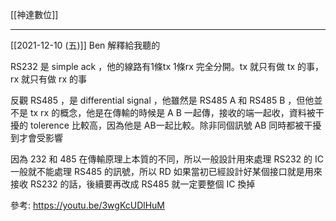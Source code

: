 [[神達數位]]

---


[[2021-12-10 (五)]]
Ben 解釋給我聽的

RS232 是 simple ack ，他的線路有1條tx 1條rx 完全分開。tx 就只有做 tx 的事，rx 就只有做 rx 的事

反觀 RS485 ，是 differential signal ，他雖然是 RS485 A 和 RS485 B ，但他並不是 tx rx 的概念，他是在傳輸的時候是 A B 一起傳，接收的端一起收，資料被干擾的 tolerence 比較高，因為他是 AB一起比較。除非同個訊號 AB 同時都被干擾到才會受影響

因為 232 和 485 在傳輸原理上本質的不同，所以一般設計用來處理 RS232 的 IC 一般就不能處理 RS485 的訊號，所以 RD 如果當初已經設計好某個接口就是用來接收 RS232 的話，後續要再改成 RS485 就一定要整個 IC 換掉

參考: https://youtu.be/3wgKcUDlHuM